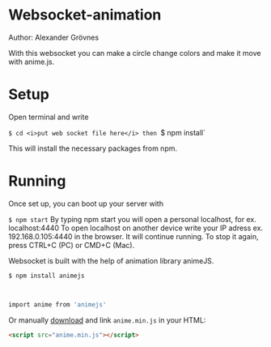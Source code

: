 <h1> Websocket-animation </h1>
Author: Alexander Grövnes

With this websocket you can make a circle change colors and make it move with anime.js.

# Setup

 Open terminal and write 

`$ cd <i>put web socket file here</i>
then
`$ npm install`

This will install the necessary packages from npm.


# Running

Once set up, you can boot up your server with

`$ npm start`
By typing npm start you will open a personal localhost, for ex. localhost:4440
To open localhost on another device write your IP adress ex. 192.168.0.105:4440 in the browser.
It will continue running. To stop it again, press CTRL+C (PC) or CMD+C (Mac).

Websocket is built with the help of animation library animeJS.



```bash
$ npm install animejs



import anime from 'animejs'
```

Or manually [download](https://github.com/juliangarnier/anime/archive/master.zip) and link `anime.min.js` in your HTML:

```html
<script src="anime.min.js"></script>
```
